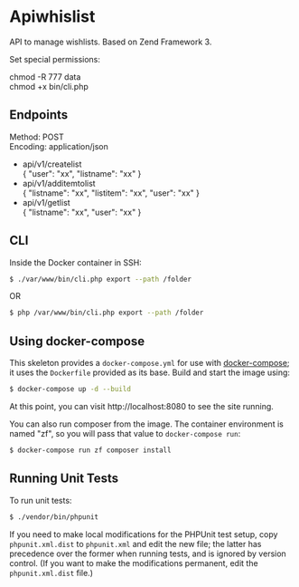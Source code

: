 # Apiwhislist

API to manage wishlists. Based on Zend Framework 3.  

Set special permissions:

chmod -R 777 data  
chmod +x bin/cli.php  

## Endpoints

Method: POST  
Encoding: application/json  

  * api/v1/createlist  
	{
		"user": "xx",
		"listname": "xx"
	}
  * api/v1/additemtolist  
  	{
		"listname": "xx",
		"listitem": "xx",
		"user": "xx"
	}
  * api/v1/getlist  
  	{
		"listname": "xx",
		"user": "xx"
	}

## CLI
Inside the Docker container in SSH:  

```bash
$ ./var/www/bin/cli.php export --path /folder
```

OR  

```bash
$ php /var/www/bin/cli.php export --path /folder
```

## Using docker-compose

This skeleton provides a `docker-compose.yml` for use with
[docker-compose](https://docs.docker.com/compose/); it
uses the `Dockerfile` provided as its base. Build and start the image using:

```bash
$ docker-compose up -d --build
```

At this point, you can visit http://localhost:8080 to see the site running.

You can also run composer from the image. The container environment is named
"zf", so you will pass that value to `docker-compose run`:

```bash
$ docker-compose run zf composer install
```



## Running Unit Tests

To run unit tests:

```bash
$ ./vendor/bin/phpunit
```

If you need to make local modifications for the PHPUnit test setup, copy
`phpunit.xml.dist` to `phpunit.xml` and edit the new file; the latter has
precedence over the former when running tests, and is ignored by version
control. (If you want to make the modifications permanent, edit the
`phpunit.xml.dist` file.)

